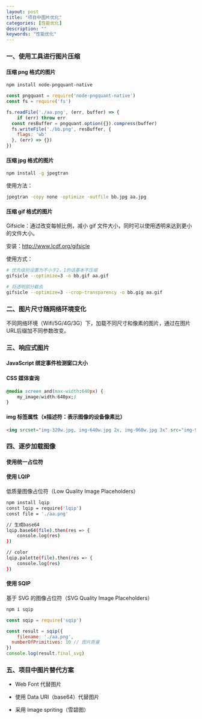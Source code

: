 ```yaml
---
layout: post
title: "项目中图片优化"
categories: [性能优化]
description: ""
keywords: "性能优化"
---
```



### 一、使用工具进行图片压缩

#### 压缩 png 格式的图片

```bash
npm install node-pngquant-native
```

```javascript
const pngquant = require('node-pngquant-native')
const fs = require('fs')

fs.readFile('./aa.png', (err, buffer) => {
	if (err) throw err
  const resBuffer = pngquant.option({}).compress(buffer)
  fs.writeFile('./bb.png', resBuffer, {
  	flags: 'wb'
  }, (err) => {})
})
```



#### 压缩 jpg 格式的图片

```bash
npm install -g jpegtran
```

使用方法：

```bash
jpegtran -copy none -optimize -outfile bb.jpg aa.jpg
```



#### 压缩 gif 格式的图片

Gifsicle：通过改变每帧比例，减小 gif 文件大小，同时可以使用透明来达到更小的文件大小。

安装：http://www.lcdf.org/gifsicle

使用方式：

```bash
# 优先级别设置为不小于2，1的话基本不压缩
gifsicle --optimize=3 -o bb.gif aa.gif

# 将透明部分截去
gifsicle --optimize=3 --crop-transparency -o bb.gig aa.gif
```



### 二、图片尺寸随网络环境变化

不同网络环境（Wifi/5G/4G/3G）下，加载不同尺寸和像素的图片，通过在图片URL后缀加不同参数改变。



### 三、响应式图片

#### JavaScript 绑定事件检测窗口大小



#### CSS 媒体查询

```css
@media screen and(max-width:640px) {
	my_image(width:640px;)
}
```



#### img 标签属性（x描述符：表示图像的设备像素比）

```html
<img srcset="img-320w.jpg, img-640w.jpg 2x, img-960w.jpg 3x" src="img-960w.jpg" />
```



### 四、逐步加载图像

#### 使用统一占位符



#### 使用 LQIP

低质量图像占位符（Low Quality Image Placeholders）

```bash
npm install lqip
const lqip = require('lqip')
const file = './aa.png'

// 生成base64
lqip.base64(file).then(res => {
	console.log(res)
})

// color
lqip.palette(file).then(res => {
	console.log(res)
})
```



#### 使用 SQIP

基于 SVG 的图像占位符（SVG Quality Image Placeholders）

```bash
npm i sqip
```

```js
const sqip = require('sqip')

const result = sqip({
	filename: './aa.png',
  numberOfPrimitives: 10 // 图片质量
})
console.log(result.final_svg)
```



### 五、项目中图片替代方案

- Web Font 代替图片
- 使用 Data URI（base64）代替图片

- 采用 Image spriting（雪碧图）

